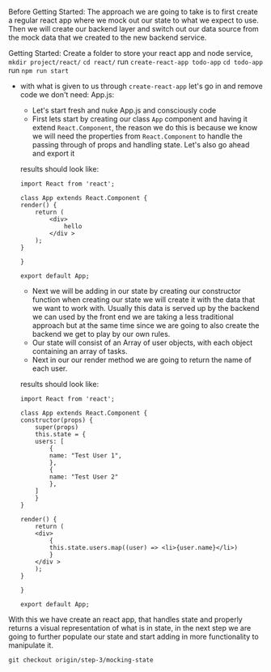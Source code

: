 Before Getting Started:
The approach we are going to take is to first create a regular react app where we mock out our state to what we expect to use. Then we will create our backend layer and switch out our data source from the mock data that we created to the new backend service.

Getting Started:
Create a folder to store your react app and node service, `mkdir project/react/`
`cd react/`
run `create-react-app todo-app`
`cd todo-app`
run `npm run start`


* with what is given to us through `create-react-app` let's go in and remove code we don't need:
App.js:
    - Let's start fresh and nuke App.js and consciously code
    - First lets start by creating our class `App` component and having it extend `React.Component`, the reason we do this is because we know we will need the properties from `React.Component` to handle the passing through of props and handling state. Let's also go ahead and export it

    results should look like:
    ```
    import React from 'react';

    class App extends React.Component {
    render() {
        return (
            <div>
                hello
            </div >
        );
    }

    }

    export default App;
    ```

    - Next we will be adding in our state by creating our constructor function
        when creating our state we will create it with the data that we want to work with. Usually this data is served up by the backend we can used by the front end we are taking a less traditional approach but at the same time since we are going to also create the backend we get to play by our own rules.
    - Our state will consist of an Array of user objects, with each object containing an array of tasks.
    - Next in our our render method we are going to return the name of each user.

    results should look like:
    ```
    import React from 'react';

    class App extends React.Component {
    constructor(props) {
        super(props)
        this.state = {
        users: [
            {
            name: "Test User 1",
            },
            {
            name: "Test User 2"
            },
        ]
        }
    }

    render() {
        return (
        <div>
            {
            this.state.users.map((user) => <li>{user.name}</li>)
            }
        </div >
        );
    }

    }

    export default App;

    ```

With this we have create an react app, that handles state and properly returns a visual representation of what is in state, in the next step we are going to further populate our state and start adding in more functionality to manipulate it.

`git checkout origin/step-3/mocking-state`